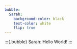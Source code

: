 ```yaml
---
bubble:
  Sarah:
    background-color: black
    text-color: white
    flip: true
---
```


:::{.bubble}
Sarah: Hello World!
:::
